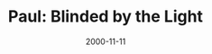 ---
layout: message
category: message
series: "Bad Boyz of the Bible"
title: "Paul: Blinded by the Light"
date: 2000-11-11
message_id: 355
---
